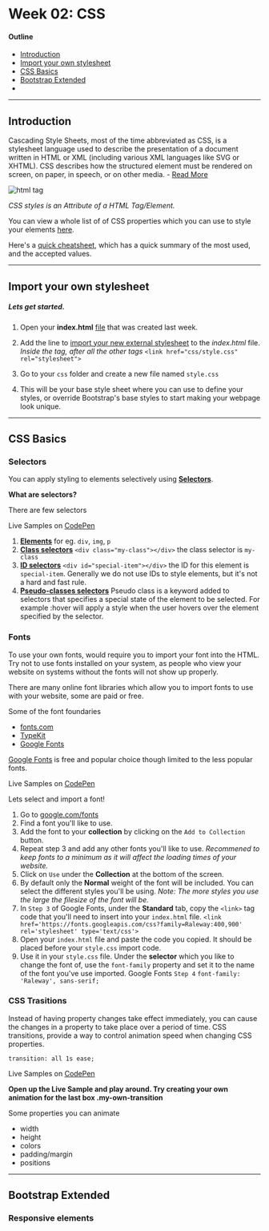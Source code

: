 # Week 02: CSS

#### Outline
* [Introduction](#intro)
* [Import your own stylesheet](#import)
* [CSS Basics](#basics)
* [Bootstrap Extended](#bootstrap)
* 

****
<a name="intro"></a>
## Introduction

Cascading Style Sheets, most of the time abbreviated as CSS, is a stylesheet language used to describe the presentation of a document written in HTML or XML (including various XML languages like SVG or XHTML). CSS describes how the structured element must be rendered on screen, on paper, in speech, or on other media. - [Read More](https://developer.mozilla.org/en-US/docs/Web/CSS)

![html tag](https://mdn.mozillademos.org/files/8573/anatomy-of-an-html-element.png "HTML Tag struture")

*CSS styles is an Attribute of a HTML Tag/Element.*

You can view a whole list of of CSS properties which you can use to style your elements [here](https://developer.mozilla.org/en-US/docs/Web/CSS/Reference).

Here's a [quick cheatsheet](https://media-mediatemple.netdna-ssl.com/wp-content/uploads/images/css3-cheat-sheet/css3-cheat-sheet.pdf), which has a quick summary of the most used, and the accepted values.

****


<a name="import"></a>
## Import your own stylesheet
##### Lets get started.

1. Open your **index.html** [file](https://github.com/intositeme/ts2016/blob/master/syllabus/01_Week-1/base.template.html) that was created last week. 
2. Add the line to [import your new external stylesheet](https://developer.mozilla.org/en-US/Learn/CSS/Using_CSS_in_a_web_page#The_%3Clink%3E_tag) to the *index.html* file. *Inside the <head> tag, after all the other <link> tags*
`<link href="css/style.css" rel="stylesheet">`

3. Go to your `css` folder and create a new file named `style.css`
4. This will be your base style sheet where you can use to define your styles, or override Bootstrap's base styles to start making your webpage look unique.



****


<a name="basics"></a>
## CSS Basics

### Selectors
You can apply styling to elements selectively using [**Selectors**](https://developer.mozilla.org/en/docs/Web/Guide/CSS/Getting_started/Selectors).

**What are selectors?**

There are few selectors

Live Samples on [CodePen](http://codepen.io/intosite/pen/eJGPGv?editors=110)


1. [**Elements**](https://developer.mozilla.org/en/docs/Web/HTML/Element) for eg. `div`, `img`, `p` 
2. [**Class selectors**](https://developer.mozilla.org/en-US/docs/Web/HTML/Global_attributes/class) `<div class="my-class"></div>` the class selector is `my-class`
3. [**ID selectors**](https://developer.mozilla.org/en-US/docs/Web/HTML/Global_attributes/id) `<div id="special-item"></div>` the ID for this element is `special-item`. Generally we do not use IDs to style elements, but it's not a hard and fast rule.
4. [**Pseudo-classes selectors**](https://developer.mozilla.org/en-US/docs/Web/CSS/Pseudo-classes) Pseudo class is a keyword added to selectors that specifies a special state of the element to be selected. For example :hover will apply a style when the user hovers over the element specified by the selector.
 


### Fonts

To use your own fonts, would require you to import your font into the HTML. Try not to use fonts installed on your system, as people who view your website on systems without the fonts will not show up properly.

There are many online font libraries which allow you to import fonts to use with your website, some are paid or free. 

Some of the font foundaries

* [fonts.com](http://www.fonts.com/web-fonts)
* [TypeKit](https://typekit.com/)
* [Google Fonts](https://www.google.com/fonts)

[Google Fonts](https://www.google.com/fonts) is free and popular choice though limited to the less popular fonts.

Live Samples on [CodePen](http://codepen.io/intosite/pen/mVBzxo?editors=110)

Lets select and import a font!

1.	Go to [google.com/fonts](https://www.google.com/fonts)
2.	Find a font you'll like to use.
3.	Add the font to your **collection** by clicking on the `Add to Collection` button.
4.	Repeat step 3 and add any other fonts you'll like to use. *Recommened to keep fonts to a minimum as it will affect the loading times of your website.*
5.	Click on `Use` under the **Collection** at the bottom of the screen.
6.	By default only the **Normal** weight of the font will be included. You can select the different styles you'll be using. *Note: The more styles you use the large the filesize of the font will be.*
7.	In `Step 3` of Google Fonts, under the **Standard** tab, copy the `<link>` tag code that you'll need to insert into your `index.html` file.
	`<link href='https://fonts.googleapis.com/css?family=Raleway:400,900' rel='stylesheet' type='text/css'> `
8.	Open your `index.html` file and paste the code you copied. It should be placed before your `style.css` import code.
9.	Use it in your `style.css` file. Under the **selector** which you like to change the font of, use the `font-family` property and set it to the name of the font you've use imported. Google Fonts `Step 4` `font-family: 'Raleway', sans-serif;`


### CSS Trasitions

Instead of having property changes take effect immediately, you can cause the changes in a property to take place over a period of time. CSS transitions, provide a way to control animation speed when changing CSS properties.

	transition: all 1s ease;

Live Samples on [CodePen](http://codepen.io/intosite/pen/jWGoab?editors=110)

**Open up the Live Sample and play around. Try creating your own animation for the last box .my-own-transition**

Some properties you can animate

* width
* height
* colors
* padding/margin
* positions


****

<a name="bootstrap"></a>
## Bootstrap Extended

### Responsive elements
